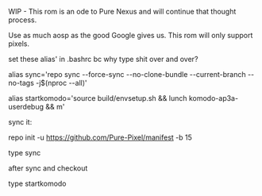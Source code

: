 WIP - This rom is an ode to Pure Nexus and will continue that thought process. 

Use as much aosp as the good Google gives us. This rom will only support pixels. 

set these alias' in .bashrc bc why type shit over and over?


alias sync='repo sync --force-sync --no-clone-bundle --current-branch --no-tags -j$(nproc --all)'


alias startkomodo='source build/envsetup.sh && lunch komodo-ap3a-userdebug && m'

sync it:

repo init -u https://github.com/Pure-Pixel/manifest -b 15

type sync

after sync and checkout

type startkomodo


